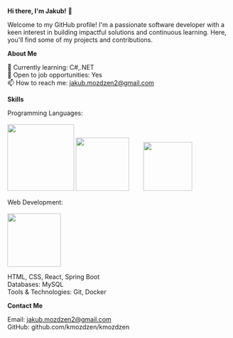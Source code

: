 **Hi there, I'm Jakub!** 👋

Welcome to my GitHub profile! I'm a passionate software developer with a keen interest in building impactful solutions and continuous learning. Here, you'll find some of my projects and contributions.

**About Me**

🌱 Currently learning: C#,.NET<br>
💼 Open to job opportunities: Yes<br>
📫 How to reach me: jakub.mozdzen2@gmail.com<br>

**Skills**

Programming Languages: <br> <br>
<img src="https://github.com/user-attachments/assets/6355ff08-0a71-4a21-a154-33e2742621f4" width="150" />
<img src="https://github.com/user-attachments/assets/dbc69911-888b-4e16-8a56-f8b37f73a9f0" width="120" />&emsp;&emsp;
<img src="https://github.com/user-attachments/assets/df0f060b-292f-432b-8153-9f78f3868dea" width="110" />

Web Development: <br><br>
<img src="https://github.com/user-attachments/assets/f955d5a9-2fd0-40af-bc9f-57743d7416f7" width="120" />

HTML, CSS, React, Spring Boot<br>
Databases: MySQL<br>
Tools & Technologies: Git, Docker<br>

**Contact Me**

Email: jakub.mozdzen2@gmail.com<br>
GitHub: github.com/kmozdzen/kmozdzen<br>
